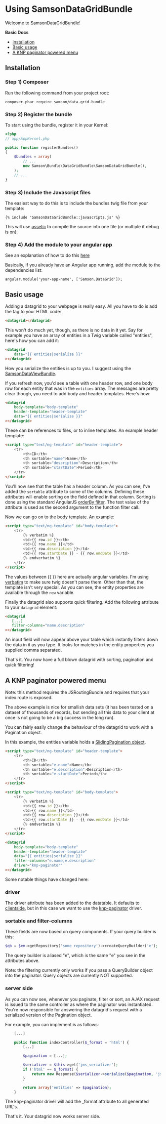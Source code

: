 Using SamsonDataGridBundle
===================

Welcome to SamsonDataGridBundle!

**Basic Docs**

* [Installation](#installation)
* [Basic usage](#basic-usage)
* [A KNP paginator powered menu](#knp-paginator)

<a name="installation"></a>

## Installation

### Step 1) Composer

Run the following command from your project root:

    composer.phar require samson/data-grid-bundle

### Step 2) Register the bundle

To start using the bundle, register it in your Kernel:

``` php
<?php
// app/AppKernel.php

public function registerBundles()
{
    $bundles = array(
        // ...
        new Samson\Bundle\DataGridBundle\SamsonDataGridBundle(),
    );
    // ...
}
```

### Step 3) Include the Javascript files

The easiest way to do this is to include the bundles twig file from your template:

    {% include 'SamsonDataGridBundle::javascripts.js' %}

This will use [assetic](https://github.com/symfony/AsseticBundle) to compile the source into one file (or multiple if debug is on).

### Step 4) Add the module to your angular app

See an explanation of how to do this [here](http://docs.angularjs.org/guide/bootstrap)

Basically, if you already have an Angular app running, add the module to the dependencies list:

    angular.module('your-app-name', ['Samson.DataGrid']);

<a name="basic-usage"></a>

## Basic usage

Adding a datagrid to your webpage is really easy. All you have to do is add the tag to your HTML code:

``` html
<datagrid></datagrid>
```

This won't do much yet, though, as there is no data in it yet. Say for example you have an array of entities in a
Twig variable called "entities", here's how you can add it:

``` html
<datagrid
    data="{{ entities|serialize }}"
></datagrid>
```

How you serialize the entities is up to you. I suggest using the [SamsonDataViewBundle](https://github.com/SamsonIT/DataViewBundle).

If you refresh now, you'd see a table with one header row, and one body row for each entity that was in the `entities` array.
The messages are pretty clear though, you need to add body and header templates. Here's how:

``` html
<datagrid
    body-template="body-template"
    header-template="header-template"
    data="{{ entities|serialize }}"
></datagrid>
```

These can be references to files, or to inline templates. An example header template:

``` html
<script type="text/ng-template" id="header-template">
    <tr>
        <th>ID</th>
        <th sortable="name">Name</th>
        <th sortable="description">Description</th>
        <th sortable="startDate">Period</th>
    </tr>
</script>
```

You'll now see that the table has a header column. As you can see, I've added the `sortable` attribute to some of the columns.
Defining these attributes will enable sorting on the field defined in that column. Sorting is done using the standard AngularJS
[orderBy filter](http://docs.angularjs.org/api/ng.filter:orderBy). The text value of the attribute is used as the second argument
to the function filter call.

Now we can go on to the body template. An example:

``` html
<script type="text/ng-template" id="body-template">
    <tr>
        {% verbatim %}
        <td>{{ row.id }}</th>
        <td>{{ row.name }}</td>
        <td>{{ row.description }}</td>
        <td>{{ row.startDate }} - {{ row.endDate }}</td>
        {% endverbatim %}
    </tr>
</script>
```

The values between {{ }} here are actually angular variables. I'm using [verbatim](http://twig.sensiolabs.org/doc/tags/verbatim.html)
to make sure twig doesn't parse them. Other than that, the template isn't very special. As you can see, the entity properties
are available through the `row` variable.

Finally the datagrid also supports quick filtering. Add the following attribute to your `datagrid` element:

``` html
<datagrid
   [...]
   filter-columns="name,description"
></datagrid>
```

An input field will now appear above your table which instantly filters down the data in it as you type. It looks for matches
in the entity properties you supplied comma separated.

That's it. You now have a full blown datagrid with sorting, pagination and quick filtering!


<a name="knp-paginator"></a>

## A KNP paginator powered menu

Note: this method requires the JSRoutingBundle and requires that your index route is exposed.

The above example is nice for smallish data sets (it has been tested on a dataset of thousands of records, but sending
all this data to your client at once is not going to be a big success in the long run).

You can fairly easily change the behaviour of the datagrid to work with a Pagination object.

In this example, the entities variable holds a [SlidingPagination object](https://github.com/KnpLabs/knp-components/blob/master/src/Knp/Component/Pager/Pagination/SlidingPagination.php).


``` html
<script type="text/ng-template" id="header-template">
    <tr>
        <th>ID</th>
        <th sortable="e.name">Name</th>
        <th sortable="e.description">Description</th>
        <th sortable="e.startDate">Period</th>
    </tr>
</script>
```

``` html
<script type="text/ng-template" id="body-template">
    <tr>
        {% verbatim %}
        <td>{{ row.id }}</th>
        <td>{{ row.name }}</td>
        <td>{{ row.description }}</td>
        <td>{{ row.startDate }} - {{ row.endDate }}</td>
        {% endverbatim %}
    </tr>
</script>

<datagrid
    body-template="body-template"
    header-template="header-template"
    data="{{ entities|serialize }}"
    filter-columns="e.name,e.description"
    driver="knp-paginator"
></datagrid>
```

Some notable things have changed here:

### driver

The driver attribute has been added to the datatable. It defaults to [clientside](../public/js/services/clientside.js), but in this
case we want to use the [knp-paginator](../public/js/services/knp_paginator.js) driver.

### sortable and filter-columns

These fields are now based on query components. If your query builder is this:

``` php
$qb = $em->getRepository('some repository')->createQueryBuilder('e');
```

The query builder is aliased "e", which is the same "e" you see in the attributes above.

Note: the filtering currently only works if you pass a QueryBuilder object into the paginator. Query objects are currently NOT supported.

### server side

As you can now see, whenever you paginate, filter or sort, an AJAX request is issued to the same controller as where the paginator
was instantiated. You're now responsible for answering the datagrid's request with a serialized version of the Pagination object.

For example, you can implement is as follows:

```php
    [...]

    public function indexController($_format = 'html') {
        [...]

        $pagination = [...];

        $serializer = $this->get('jms_serializer');
        if ('html' == $_format) {
            return new Response($serializer->serialize($pagination, 'json'), 200, array('content-type' => 'text/json'));
        }

        return array('entities' => $pagination);
    }
```

The knp-paginator driver will add the _format attribute to all generated URL's.

That's it. Your datagrid now works server side.